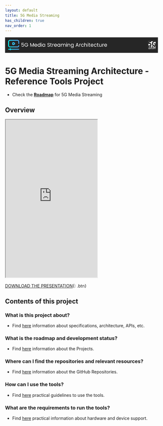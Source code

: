 ```yaml
---
layout: default
title: 5G Media Streaming
has_children: true
nav_order: 1
---
```


<img src="../../assets/images/Banner_5GMS.png" /> 

# 5G Media Streaming Architecture - Reference Tools Project

* Check the [**Roadmap**](https://github.com/orgs/5G-MAG/projects/48/views/6) for 5G Media Streaming

## Overview
<iframe width="60%" height="520" src="https://drive.google.com/file/d/105dQMUHnuKxIwn8K7z5rvuPLMU85FQUc/preview"></iframe>

[DOWNLOAD THE PRESENTATION](https://drive.google.com/file/d/105dQMUHnuKxIwn8K7z5rvuPLMU85FQUc/preview){: .btn}

## Contents of this project

### What is this project about?
* Find [here](./under-development.html) information about specifications, architecture, APIs, etc.

### What is the roadmap and development status?
* Find [here](./projects.html) information about the Projects.
 
### Where can I find the repositories and relevant resources?
* Find [here](./repositories.html) information about the GitHub Repositories.

### How can I use the tools?
* Find [here](./tutorials.html) practical guidelines to use the tools.

### What are the requirements to run the tools?
* Find [here](./requirements.html) practical information about hardware and device support. 
